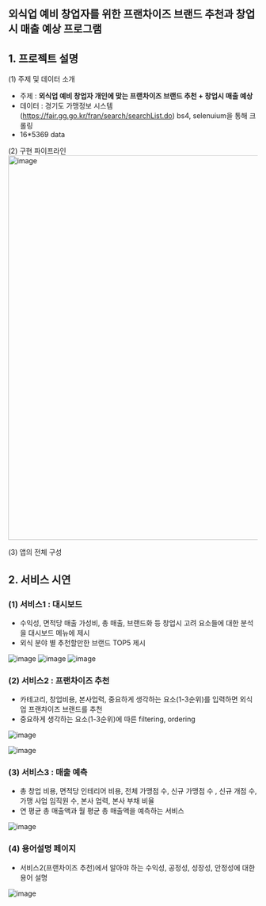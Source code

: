 ## 외식업 예비 창업자를 위한 프랜차이즈 브랜드 추천과 창업시 매출 예상 프로그램
## 1. 프로젝트 설명


(1) 주제 및 데이터 소개
- 주제 : **외식업 예비 창업자 개인에 맞는 프랜차이즈 브랜드 추천 + 창업시 매출 예상**
- 데이터 : 경기도 가맹정보 시스템(https://fair.gg.go.kr/fran/search/searchList.do) bs4, selenuium을 통해 크롤링
- 16*5369 data

(2) 구현 파이프라인
<img width="776" alt="image" src="https://user-images.githubusercontent.com/102526342/222263135-c5b54bd6-9326-4493-a9f6-20c083fb6929.png">

(3) 앱의 전체 구성


## 2. 서비스 시연


### (1) 서비스1 : 대시보드
- 수익성, 면적당 매출 가성비, 총 매출, 브랜드화 등 창업시 고려 요소들에 대한 분석을 대시보드 메뉴에 제시
- 외식 분야 별 추천할만한 브랜드 TOP5 제시

![image](https://user-images.githubusercontent.com/102526342/222255550-3e6f634a-9d68-4c0d-8aad-c65187930880.png)
![image](https://user-images.githubusercontent.com/102526342/222255613-872cc13f-3e95-4038-8a9f-f744744290d6.png)
![image](https://user-images.githubusercontent.com/102526342/222255653-a9616a82-abb7-43af-ac68-ee3eb3e18927.png)

### (2) 서비스2 : 프랜차이즈 추천
- 카테고리, 창업비용, 본사업력, 중요하게 생각하는 요소(1-3순위)를 입력하면 외식업 프랜차이즈 브랜드를 추천
- 중요하게 생각하는 요소(1-3순위)에 따른 filtering, ordering

![image](https://user-images.githubusercontent.com/102526342/222256110-fdbeada5-e8f5-4316-8d42-1d81643fecdb.png)

![image](https://user-images.githubusercontent.com/102526342/222256267-c7b5e1a0-125a-42a1-ac39-f40d4ca1f38b.png)

### (3) 서비스3 : 매출 예측
- 총 창업 비용, 면적당 인테리어 비용, 전체 가맹점 수, 신규 가맹점 수 , 신규 개점 수, 가맹 사업 임직원 수, 본사 업력, 본사 부채 비율
- 연 평균 총 매출액과 월 평균 총 매출액을 예측하는 서비스

![image](https://user-images.githubusercontent.com/102526342/222256382-a8a020cb-a0a4-4774-830a-5a73f9b7b288.png)

### (4) 용어설명 페이지
- 서비스2(프랜차이즈 추천)에서 알아야 하는 수익성, 공정성, 성장성, 안정성에 대한 용어 설명

![image](https://user-images.githubusercontent.com/102526342/222256799-2251998a-5fc2-45dc-bd57-bb4028cdb0a2.png)

